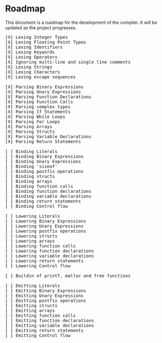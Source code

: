 # Roadmap
This document is a roadmap for the development of the compiler. It will be updated as the project progresses.
<pre>
[X] Lexing Integer Types
[X] Lexing Floating Point Types
[X] Lexing Identifiers
[X] Lexing Keywords
[X] Lexing Operators
[X] Ignoring multi-line and single line comments
[X] Lexing Strings
[X] Lexing Characters
[X] Lexing escape sequences

[X] Parsing Binary Expressions
[X] Parsing Unary Expressions
[X] Parsing Function Declarations
[X] Parsing Function Calls
[X] Parsing complex types
[X] Parsing If Statements
[X] Parsing While Loops
[X] Parsing For Loops
[X] Parsing Arrays
[X] Parsing Structs
[X] Parsing Variable Declarations
[X] Parsing Return Statements

[ ] Binding Literals
[ ] Binding Binary Expressions
[ ] Binding Unary Expressions
[ ] Binding 'sizeof'
[ ] Binding postfix operations
[ ] Binding structs
[ ] Binding arrays
[ ] Binding function calls
[ ] Binding function declarations
[ ] Binding variable declarations
[ ] Binding return statements
[ ] Binding Control flow

[ ] Lowering Literals
[ ] Lowering Binary Expressions
[ ] Lowering Unary Expressions
[ ] Lowering postfix operations
[ ] Lowering structs
[ ] Lowering arrays
[ ] Lowering function calls
[ ] Lowering function declarations
[ ] Lowering variable declarations
[ ] Lowering return statements
[ ] Lowering Control flow

[ ] Buildin of printf, malloc and free functions

[ ] Emitting Literals
[ ] Emitting Binary Expressions
[ ] Emitting Unary Expressions
[ ] Emitting postfix operations
[ ] Emitting structs
[ ] Emitting arrays
[ ] Emitting function calls
[ ] Emitting function declarations
[ ] Emitting variable declarations
[ ] Emitting return statements
[ ] Emitting Control flow
</pre>